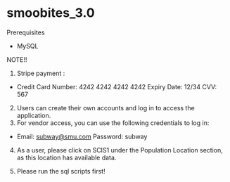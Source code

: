 # smoobites_3.0

Prerequisites
- MySQL

NOTE!!

1. Stripe payment :
-  Credit Card Number: 4242 4242 4242 4242
Expiry Date: 12/34
CVV: 567
 

2. Users can create their own accounts and log in to access the application. 
3. For vendor access, you can use the following credentials to log in:

- Email: subway@smu.com
Password: subway

4. As a user, please click on SCIS1 under the Population Location section, as this location has available data.

5. Please run the sql scripts first!
